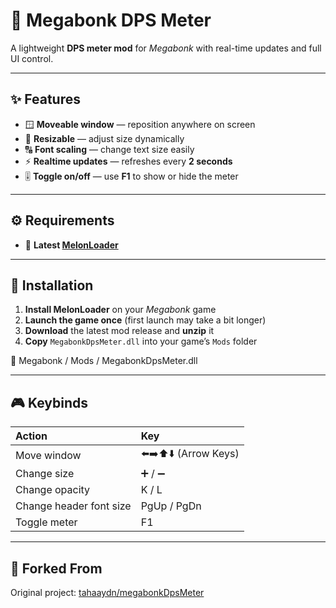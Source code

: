# 🧮 Megabonk DPS Meter

A lightweight **DPS meter mod** for *Megabonk* with real-time updates and full UI control.

---

## ✨ Features
- 🪟 **Moveable window** — reposition anywhere on screen  
- 📏 **Resizable** — adjust size dynamically  
- 🔠 **Font scaling** — change text size easily  
- ⚡ **Realtime updates** — refreshes every **2 seconds**  
- 🎚️ **Toggle on/off** — use **F1** to show or hide the meter  

---

## ⚙️ Requirements
- 🧩 **Latest [MelonLoader](https://melonwiki.xyz/#/?id=melonloader)**

---

## 🧰 Installation

1. **Install MelonLoader** on your *Megabonk* game  
2. **Launch the game once** (first launch may take a bit longer)  
3. **Download** the latest mod release and **unzip** it  
4. **Copy** `MegabonkDpsMeter.dll` into your game’s `Mods` folder  

📁 Megabonk /
 Mods /
 MegabonkDpsMeter.dll


---

## 🎮 Keybinds
| Action | Key |
|:-------|:----|
| Move window | ⬅️➡️⬆️⬇️ (Arrow Keys) |
| Change size | ➕ / ➖ |
| Change opacity | K / L |
| Change header font size | PgUp / PgDn |
| Toggle meter | F1 |

---

## 🔗 Forked From
Original project: [tahaaydn/megabonkDpsMeter](https://github.com/tahaaydn/megabonkDpsMeter)
